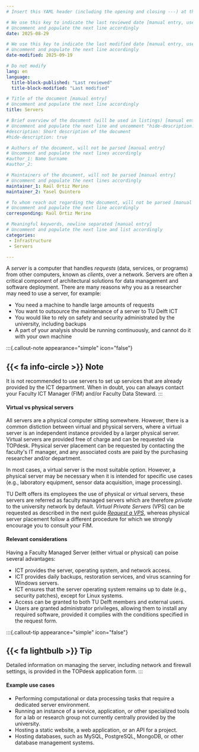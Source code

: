 ```yaml
---
# Insert this YAML header (including the opening and closing ---) at the beginning of the document and fill it out accordingly

# We use this key to indicate the last reviewed date [manual entry, use YYYY-MM-DD]
# Uncomment and populate the next line accordingly
date: 2025-08-29

# We use this key to indicate the last modified date [manual entry, use YYYY-MM-DD]
# Uncomment and populate the next line accordingly
date-modified: 2025-09-19

# Do not modify
lang: en
language: 
  title-block-published: "Last reviewed"
  title-block-modified: "Last modified"

# Title of the document [manual entry]
# Uncomment and populate the next line accordingly
title: Servers

# Brief overview of the document (will be used in listings) [manual entry]
# Uncomment and populate the next line and uncomment "hide-description: true".
#description: Short description of the document
#hide-description: true

# Authors of the document, will not be parsed [manual entry]
# Uncomment and populate the next lines accordingly
#author_1: Name Surname
#author_2:

# Maintainers of the document, will not be parsed [manual entry]
# Uncomment and populate the next lines accordingly
maintainer_1: Raúl Ortiz Merino
maintainer_2: Yasel Quintero

# To whom reach out regarding the document, will not be parsed [manual entry]
# Uncomment and populate the next line accordingly
corresponding: Raúl Ortiz Merino

# Meaningful keywords, newline separated [manual entry]
# Uncomment and populate the next line and list accordingly
categories: 
 - Infrastructure
 - Servers

---
```


A *server* is a computer that handles *requests* (data, services, or programs) from other computers, known as *clients*, over a network. Servers are often a critical component of architectural solutions for data management and software deployment. There are many reasons why you as a researcher may need to use a server, for example:

* You need a machine to handle large amounts of requests 
* You want to outsource the maintenance of a server to TU Delft ICT
* You would like to rely on safety and security administrated by the university, including backups
* A part of your analysis should be running continuously, and cannot do it with your own machine 

:::{.callout-note appearance="simple" icon="false"}
## {{< fa info-circle >}} Note
It is not recommended to use servers to set up services that are already provided by the ICT department. When in doubt, you can always contact your Faculty ICT Manager (FIM) and/or Faculty Data Steward.
:::

#### **Virtual vs physical servers**

All servers are a physical computer sitting somewhere. However, there is a common distiction between virtual and physical servers, where a virtual server is an independent instance provided by a larger physical server. Virtual servers are provided free of charge and can be requested via TOPdesk. Physical server placement can be requested by contacting the faculty's IT manager, and any associated costs are paid by the purchasing researcher and/or department.

In most cases, a virtual server is the most suitable option. However, a physical server may be necessary when it is intended for specific use cases (e.g., laboratory equipment, sensor data acquisition, image processing).

TU Delft offers its employees the use of physical or virtual servers, these servers are referred as faculty managed servers which are therefore *private* to the university network by default. *Virtual Private Servers* (VPS) can be requested as described in the next guide [*Request a VPS*](VPS_request.md), whereas physical server placement follow a different procedure for which we strongly encourage you to consult your FIM.

#### **Relevant considerations**

Having a Faculty Managed Server (either virtual or physical) can poise several advantages:

* ICT provides the server, operating system, and network access. 
* ICT provides daily backups, restoration services, and virus scanning for Windows servers.
* ICT ensures that the server operating system remains up to date (e.g., security patches), except for Linux systems.
* Access can be granted to both TU Delft members and external users.
* Users are granted administrator privileges, allowing them to install any required software, provided it complies with the conditions specified in the request form.

:::{.callout-tip appearance="simple" icon="false"}
## {{< fa lightbulb >}} Tip
Detailed information on managing the server, including network and firewall settings, is provided in the TOPdesk application form.
:::

#### **Example use cases** 

- Performing computational or data processing tasks that require a dedicated server environment.
- Running an instance of a service, application, or other specialized tools for a lab or research group not currently centrally provided by the university.
- Hosting a static website, a web application, or an API for a project.
- Hosting databases, such as MySQL, PostgreSQL, MongoDB, or other database management systems.


